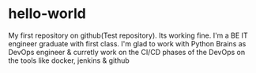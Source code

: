 # hello-world
My first repository on github(Test repository). Its working fine.
I'm a BE IT engineer graduate with first class.
I'm glad to work with Python Brains as DevOps engineer & curretly work on the CI/CD phases of the DevOps on the tools like docker, jenkins & github

